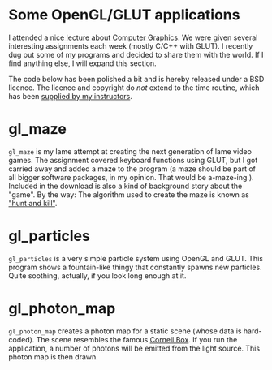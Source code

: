 # Some OpenGL/GLUT applications

I attended a [nice lecture about Computer
Graphics](http://www.iwr.uni-heidelberg.de/groups/ngg/CG2008/lecture.php).
We were given several interesting assignments each week (mostly C/C++
with GLUT). I recently dug out some of my programs and decided to share
them with the world. If I find anything else, I will expand this
section. 

The code below has been polished a bit and is hereby released under a BSD
licence. The licence and copyright do *not* extend to the time routine, which
has been [supplied by my
instructors](http://www.iwr.uni-heidelberg.de/groups/ngg/CG2008/Txt/mytime.cpp).

# gl_maze

`gl_maze` is my lame attempt at creating the next generation of
lame video games. The assignment covered keyboard functions using GLUT, but I
got carried away and added a maze to the program (a maze should be part of all
bigger software packages, in my opinion. That would be a-maze-ing.).  Included
in the download is also a kind of background story about the "game". By the
way: The algorithm used to create the maze is known as ["hunt and kill"](http://www.digitalstratum.com/programming/hkmaze_ti_xb).

# gl_particles

`gl_particles` is a very simple particle system using
OpenGL and GLUT. This program shows a fountain-like thingy that constantly
spawns new particles. Quite soothing, actually, if you look long enough at it.

# gl_photon_map

`gl_photon_map` creates a photon map for a static scene (whose data is
hard-coded). The scene resembles the famous [Cornell
Box](http://www.graphics.cornell.edu/online/box).  If you run the
application, a number of photons will be emitted from the light source. This
photon map is then drawn.
